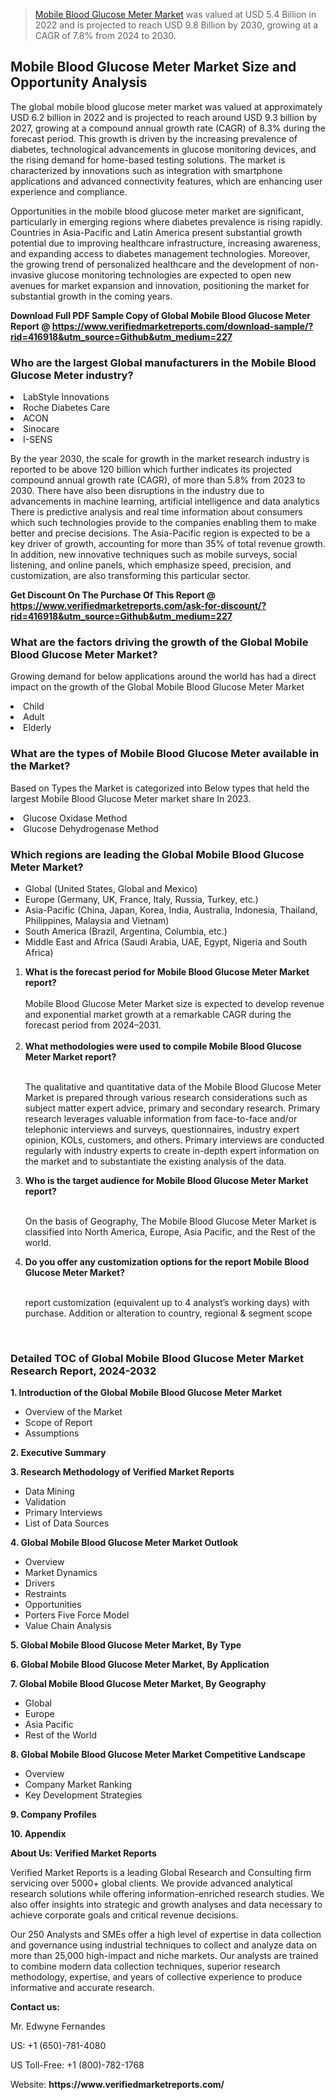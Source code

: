 <blockquote><p><p><a href="https://www.verifiedmarketreports.com/download-sample/?rid=416918&utm_source=Github&utm_medium=227" target="_blank">Mobile Blood Glucose Meter Market</a> was valued at USD 5.4 Billion in 2022 and is projected to reach USD 9.8 Billion by 2030, growing at a CAGR of 7.8% from 2024 to 2030.</p></blockquote><p><h2>Mobile Blood Glucose Meter Market Size and Opportunity Analysis</h2><p>The global mobile blood glucose meter market was valued at approximately USD 6.2 billion in 2022 and is projected to reach around USD 9.3 billion by 2027, growing at a compound annual growth rate (CAGR) of 8.3% during the forecast period. This growth is driven by the increasing prevalence of diabetes, technological advancements in glucose monitoring devices, and the rising demand for home-based testing solutions. The market is characterized by innovations such as integration with smartphone applications and advanced connectivity features, which are enhancing user experience and compliance.</p><p>Opportunities in the mobile blood glucose meter market are significant, particularly in emerging regions where diabetes prevalence is rising rapidly. Countries in Asia-Pacific and Latin America present substantial growth potential due to improving healthcare infrastructure, increasing awareness, and expanding access to diabetes management technologies. Moreover, the growing trend of personalized healthcare and the development of non-invasive glucose monitoring technologies are expected to open new avenues for market expansion and innovation, positioning the market for substantial growth in the coming years.</p></p><p class=""><strong>Download Full PDF Sample Copy of Global Mobile Blood Glucose Meter Report @ <a href="https://www.verifiedmarketreports.com/download-sample/?rid=416918&amp;utm_source=Github&amp;utm_medium=227" target="_blank">https://www.verifiedmarketreports.com/download-sample/?rid=416918&amp;utm_source=Github&amp;utm_medium=227</a></strong></p><h3 id="" class="">Who are the largest Global manufacturers in the Mobile Blood Glucose Meter industry?</h3><p><li>LabStyle Innovations</li><li> Roche Diabetes Care</li><li> ACON</li><li> Sinocare</li><li> I-SENS</li></p><div class=""><div class="" dir="" data-message-author-role="" data-message-id="" data-message-model-slug=""><div class=""><div class=""><div class=""><div class="" dir="" data-message-author-role="" data-message-id="" data-message-model-slug=""><div class=""><div class=""><p>By the year 2030, the scale for growth in the market research industry is reported to be above 120 billion which further indicates its projected compound annual growth rate (CAGR), of more than 5.8% from 2023 to 2030. There have also been disruptions in the industry due to advancements in machine learning, artificial intelligence and data analytics There is predictive analysis and real time information about consumers which such technologies provide to the companies enabling them to make better and precise decisions. The Asia-Pacific region is expected to be a key driver of growth, accounting for more than 35% of total revenue growth. In addition, new innovative techniques such as mobile surveys, social listening, and online panels, which emphasize speed, precision, and customization, are also transforming this particular sector.</p><p><strong>Get Discount On The Purchase Of This Report @&nbsp; <a href="https://www.verifiedmarketreports.com/ask-for-discount/?rid=416918&amp;utm_source=Github&amp;utm_medium=227" target="_blank">https://www.verifiedmarketreports.com/ask-for-discount/?rid=416918&amp;utm_source=Github&amp;utm_medium=227</a></strong></p></div></div></div></div></div></div></div></div><h3 id="" class="">What are the factors driving the growth of the Global Mobile Blood Glucose Meter Market?</h3><p id="" class="">Growing demand for below applications around the world has had a direct impact on the growth of the Global Mobile Blood Glucose Meter Market</p><p id="" class=""><li>Child</li><li> Adult</li><li> Elderly</li></p><h3 id="" class="">What are the types of Mobile Blood Glucose Meter available in the Market?</h3><p id="" class="">Based on Types the Market is categorized into Below types that held the largest Mobile Blood Glucose Meter market share In 2023.</p><p id="" class=""><li>Glucose Oxidase Method</li><li> Glucose Dehydrogenase Method</li></p><h3 id="" class="">Which regions are leading the Global Mobile Blood Glucose Meter Market?</h3><ul><li>Global (United States, Global and Mexico)</li><li>Europe (Germany, UK, France, Italy, Russia, Turkey, etc.)</li><li>Asia-Pacific (China, Japan, Korea, India, Australia, Indonesia, Thailand, Philippines, Malaysia and Vietnam)</li><li>South America (Brazil, Argentina, Columbia, etc.)</li><li>Middle East and Africa (Saudi Arabia, UAE, Egypt, Nigeria and South Africa)</li></ul><p><ol><li><strong>What is the forecast period for Mobile Blood Glucose Meter Market report?<br /></strong><br /><span data-sheets-root="1" data-sheets-value="{&quot;1&quot;:2,&quot;2&quot;:&quot;XXXX size is expected to develop revenue and exponential market growth at a remarkable CAGR during the forecast period from 2024&ndash;2030.&quot;}" data-sheets-userformat="{&quot;2&quot;:12674,&quot;4&quot;:{&quot;1&quot;:2,&quot;2&quot;:16776960},&quot;10&quot;:2,&quot;11&quot;:0,&quot;15&quot;:&quot;Arial&quot;,&quot;16&quot;:12}">Mobile Blood Glucose Meter Market size is expected to develop revenue and exponential market growth at a remarkable CAGR during the forecast period from 2024&ndash;2031.</span><br /><br /></li><li><strong>What methodologies were used to compile Mobile Blood Glucose Meter Market report?<br /><br /></strong><p>The qualitative and quantitative data of the&nbsp;Mobile Blood Glucose Meter Market is prepared through various research considerations such as subject matter expert advice, primary and secondary research. Primary research leverages valuable information from face-to-face and/or telephonic interviews and surveys, questionnaires, industry expert opinion, KOLs, customers, and others. Primary interviews are conducted regularly with industry experts to create in-depth expert information on the market and to substantiate the existing analysis of the data.&nbsp;</p></li><li><strong>Who is the target audience for Mobile Blood Glucose Meter Market report?<br /><br /></strong><p>On the basis of Geography, The&nbsp;Mobile Blood Glucose Meter Market is classified into North America, Europe, Asia Pacific, and the Rest of the world.</p></li><li><strong>Do you offer any customization options for the report Mobile Blood Glucose Meter Market?<br /><br /></strong><p>report customization (equivalent up to 4 analyst&rsquo;s working days) with purchase. Addition or alteration to country, regional &amp; segment scope</p><p>&nbsp;</p></li></ol></p><h3 id="" class="">Detailed TOC of Global Mobile Blood Glucose Meter Market Research Report, 2024-2032</h3><p id="" class=""><strong>1. Introduction of the Global Mobile Blood Glucose Meter Market</strong></p><ul><li>Overview of the Market</li><li>Scope of Report</li><li>Assumptions</li></ul><p id="" class=""><strong>2. Executive Summary</strong></p><p id="" class=""><strong>3. Research Methodology of&nbsp;Verified Market Reports</strong></p><ul><li>Data Mining</li><li>Validation</li><li>Primary Interviews</li><li>List of Data Sources</li></ul><p id="" class=""><strong>4. Global Mobile Blood Glucose Meter Market Outlook</strong></p><ul><li>Overview</li><li>Market Dynamics</li><li>Drivers</li><li>Restraints</li><li>Opportunities</li><li>Porters Five Force Model</li><li>Value Chain Analysis</li></ul><p id="" class=""><strong>5. Global Mobile Blood Glucose Meter Market, By&nbsp;Type</strong></p><p id="" class=""><strong>6. Global Mobile Blood Glucose Meter Market, By Application</strong></p><p id="" class=""><strong>7. Global Mobile Blood Glucose Meter Market, By Geography</strong></p><ul><li>Global</li><li>Europe</li><li>Asia Pacific</li><li>Rest of the World</li></ul><p id="" class=""><strong>8. Global Mobile Blood Glucose Meter Market Competitive Landscape</strong></p><ul><li>Overview</li><li>Company Market Ranking</li><li>Key Development Strategies</li></ul><p id="" class=""><strong>9. Company Profiles</strong></p><p id="" class=""><strong>10. Appendix</strong></p><p id="" class=""><strong>About Us: Verified Market Reports</strong></p><p id="" class="">Verified Market Reports is a leading Global Research and Consulting firm servicing over 5000+ global clients. We provide advanced analytical research solutions while offering information-enriched research studies. We also offer insights into strategic and growth analyses and data necessary to achieve corporate goals and critical revenue decisions.</p><p id="" class="">Our 250 Analysts and SMEs offer a high level of expertise in data collection and governance using industrial techniques to collect and analyze data on more than 25,000 high-impact and niche markets. Our analysts are trained to combine modern data collection techniques, superior research methodology, expertise, and years of collective experience to produce informative and accurate research.</p><p id="" class=""><strong>Contact us:</strong></p><p id="" class="">Mr. Edwyne Fernandes</p><p id="" class="">US: +1 (650)-781-4080</p><p id="" class="">US Toll-Free: +1 (800)-782-1768</p><p id="" class="">Website: <a target="" data-test-app-aware-link=""><strong>https://www.verifiedmarketreports.com/</strong></a></p>
